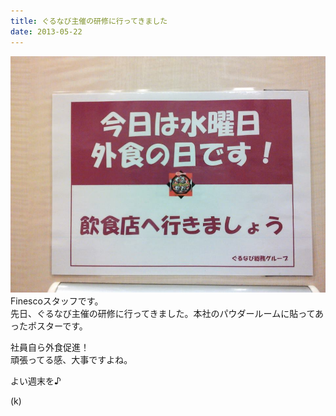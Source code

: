 ```yaml
---
title: ぐるなび主催の研修に行ってきました
date: 2013-05-22
---
```



![](/images/uploads/20130524finesco_orig.jpg)Finescoスタッフです。  
先日、ぐるなび主催の研修に行ってきました。本社のパウダールームに貼ってあったポスターです。  
<!--more-->
社員自ら外食促進！  
頑張ってる感、大事ですよね。  
  
よい週末を♪  
  
(k)
